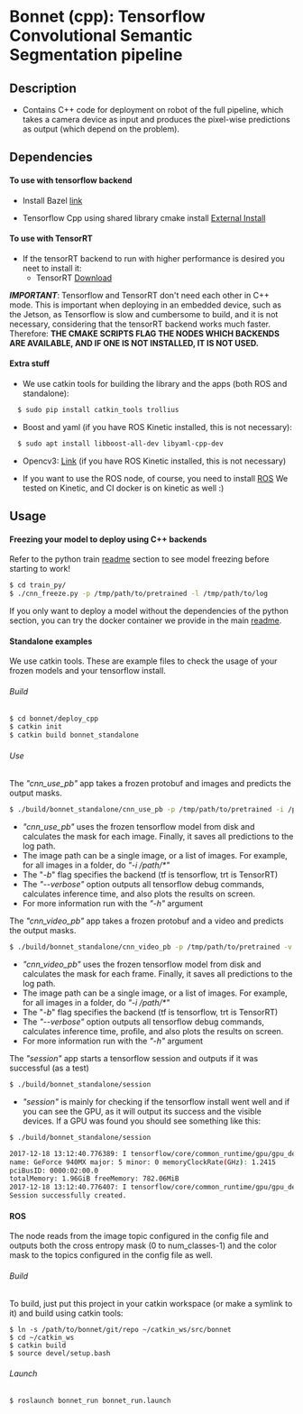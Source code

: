 # Bonnet (cpp): Tensorflow Convolutional Semantic Segmentation pipeline

## Description

- Contains C++ code for deployment on robot of the full pipeline,
which takes a camera device as input and produces the pixel-wise predictions
as output (which depend on the problem).

## Dependencies

#### To use with tensorflow backend
- Install Bazel [link](https://docs.bazel.build/versions/master/install-ubuntu.html#install-on-ubuntu)

- Tensorflow Cpp using shared library cmake install [External Install](https://github.com/FloopCZ/tensorflow_cc)

#### To use with TensorRT

- If the tensorRT backend to run with higher performance is desired you neet to install it:
  - TensorRT [Download](https://developer.nvidia.com/nvidia-tensorrt-download)

**_IMPORTANT_**: Tensorflow and TensorRT don't need each other in C++ mode. This is important
when deploying in an embedded device, such as the Jetson, as Tensorflow is slow and cumbersome
to build, and it is not necessary, considering that the tensorRT backend works much faster. 
Therefore: **THE CMAKE SCRIPTS FLAG THE NODES WHICH BACKENDS ARE AVAILABLE, AND IF ONE
IS NOT INSTALLED, IT IS NOT USED.**

#### Extra stuff

- We use catkin tools for building the library and the apps (both ROS and standalone):

```sh
  $ sudo pip install catkin_tools trollius
```

- Boost and yaml (if you have ROS Kinetic installed, this is not necessary): 

```sh
  $ sudo apt install libboost-all-dev libyaml-cpp-dev
```

- Opencv3: [Link](http://docs.opencv.org/3.0-beta/doc/tutorials/introduction/linux_install/linux_install.html) (if you have ROS Kinetic installed, this is not necessary)

- If you want to use the ROS node, of course, you need to install [ROS](http://wiki.ros.org/ROS/Installation) We tested on Kinetic, and CI docker is on kinetic as well :)


## Usage

#### Freezing your model to deploy using C++ backends

Refer to the python train [readme](../train_py/README.md) section to see model freezing before starting to work!

```sh
$ cd train_py/
$ ./cnn_freeze.py -p /tmp/path/to/pretrained -l /tmp/path/to/log
```

If you only want to deploy a model without the dependencies of the python section, you can try the docker container we provide in the main [readme](../README.md).

#### Standalone examples

We use catkin tools. These are example files to check the usage of your frozen models and your tensorflow install.

###### Build

```sh
$ cd bonnet/deploy_cpp
$ catkin init
$ catkin build bonnet_standalone
```

###### Use

The _"cnn_use_pb"_ app takes a frozen protobuf and images and predicts the output masks. 

```sh
$ ./build/bonnet_standalone/cnn_use_pb -p /tmp/path/to/pretrained -i /path/to/image -l /tmp/path/to/log/ -b trt/tf
```

  - _"cnn_use_pb"_ uses the frozen tensorflow model from disk and calculates the mask for each image. Finally, it saves all predictions to the log path.
  - The image path can be a single image, or a list of images. For example, for all images in a folder, do _"-i /path/\*"_
  - The "_-b_" flag specifies the backend (tf is tensorflow, trt is TensorRT)
  - The _"--verbose"_ option outputs all tensorflow debug commands, calculates inference time, and also plots the results on screen.
  - For more information run with the _"-h"_ argument

The _"cnn_video_pb"_ app takes a frozen protobuf and a video and predicts the output masks. 

```sh
$ ./build/bonnet_standalone/cnn_video_pb -p /tmp/path/to/pretrained -v /path/to/video -l /tmp/path/to/log/ -b trt/tf
```

  - _"cnn_video_pb"_ uses the frozen tensorflow model from disk and calculates the mask for each frame. Finally, it saves all predictions to the log path.
  - The image path can be a single image, or a list of images. For example, for all images in a folder, do _"-i /path/\*"_
  - The "_-b_" flag specifies the backend (tf is tensorflow, trt is TensorRT)
  - The _"--verbose"_ option outputs all tensorflow debug commands, calculates inference time, profile, and also plots the results on screen.
  - For more information run with the _"-h"_ argument

The _"session"_ app starts a tensorflow session and outputs if it was successful (as a test)

```sh
$ ./build/bonnet_standalone/session
```

  - _"session"_ is mainly for checking if the tensorflow install went well and if you can see the GPU, as it will output its success and the visible devices.
If a GPU was found you should see something like this:

```sh
$ ./build/bonnet_standalone/session

2017-12-18 13:12:40.776389: I tensorflow/core/common_runtime/gpu/gpu_device.cc:1030] Found device 0 with properties: 
name: GeForce 940MX major: 5 minor: 0 memoryClockRate(GHz): 1.2415
pciBusID: 0000:02:00.0
totalMemory: 1.96GiB freeMemory: 782.06MiB
2017-12-18 13:12:40.776407: I tensorflow/core/common_runtime/gpu/gpu_device.cc:1120] Creating TensorFlow device (/device:GPU:0) -> (device: 0, name: GeForce 940MX, pci bus id: 0000:02:00.0, compute capability: 5.0)
Session successfully created.

```

#### ROS

The node reads from the image topic configured in the config file and outputs both the cross entropy
mask (0 to num_classes-1) and the color mask to the topics configured in the config file as well.

###### Build

To build, just put this project in your catkin workspace (or make a symlink to it) and build using catkin tools:

```
$ ln -s /path/to/bonnet/git/repo ~/catkin_ws/src/bonnet
$ cd ~/catkin_ws 
$ catkin build
$ source devel/setup.bash
```

###### Launch

```sh
$ roslaunch bonnet_run bonnet_run.launch
```